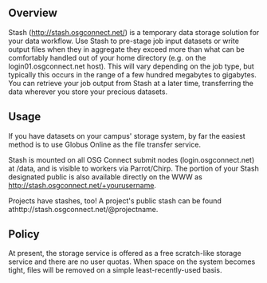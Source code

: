 [title]: - "Introduction to Stash"

Overview
--------

Stash (http://stash.osgconnect.net/) is a temporary data storage solution for your data workflow.  Use Stash to pre-stage job input datasets or write output files when they in aggregate they exceed more than what can be comfortably handled out of your home directory (e.g. on the login01.osgconnect.net host).   This will vary depending on the job type, but typically this occurs in the range of a few hundred megabytes to gigabytes. You can retrieve your job output from Stash at a later time, transferring the data wherever you store your precious datasets.

Usage
-----
If you have datasets on your campus' storage system, by far the easiest method is to use Globus Online as the file transfer service.  

Stash is mounted on all OSG Connect submit nodes (login.osgconnect.net) at /data, and is visible to workers via Parrot/Chirp. The portion of your Stash designated public is also available directly on the WWW as http://stash.osgconnect.net/+yourusername.

Projects have stashes, too!  A project's public stash can be found athttp://stash.osgconnect.net/@projectname.

Policy 
------
At present, the storage service is offered as a free scratch-like storage service and there are no user quotas.  When space on the system becomes tight, files will be removed on a simple least-recently-used basis.  
